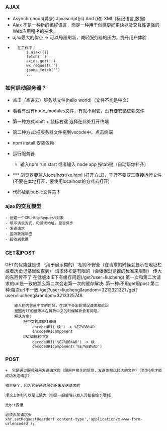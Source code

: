 ### AJAX
+ Asynchronous(异步) Javascript(js) And (和) XML (标记语言,数据)
+ Ajax 不是一种新的编程语言，而是一种用于创建更好更快以及交互性更强的Web应用程序的技术。
+ ajax最大的优点 -> 可以局部刷新，减轻服务器的压力，提升用户体验
+ ```
    在工作中：
        $.ajax({})
        fetch('')
        axios.get('')
        wx.request('')
        jsonp_fetch('')
        ...
### 如何启动服务器？
- 点击（点进去）服务器文件(hello world)（文件不能是中文）
- 看看有没有node_modules文件，有就不用管，没有要安装依赖文件
- 第一种方式:shift + 鼠标右键 选择在此处打开终端
- 第二种方式:把服务器文件拖到vscode中，点击终端
- npm install 安装依赖

- 运行服务器
    - 输入npm run start 或者输入 node app 按tab键（自动帮你补齐）

- *** 浏览器要输入localhost/xx.html  (打开方式)，千万不要双击直接运行文件(不要在本地打开，要使用localhost的方式去打开)
- 代码放到public文件夹下

### ajax的交互模型
    - 创建一个XMLHttpRequest对象  
    - 填写请求方式，和请求地址，是否异步
    - 发送请求
    - 监听数据响应
    - 接收到数据

### GET和POST
 GET的优势就是快 （用于展示类的）
        相对不安全（在请求的时候会显示在地址栏或者历史记录里面查到）
        请求体积是有限的（会根据浏览器的标准来限制） 传大的东西传不了
        在低版本IE下有缓存问题(/get?user=liucheng)
        第一次和第二次请求的url是一致的那么第二次会走第一次的缓存解决:
            第一种:不用get用post
            第二种:每次url不一致
                /get?user=liucheng&random=3213321321
                /get?user=liucheng&random=3213325748

        输入的内容是中文的时候，在IE下会出现错误请求和返回
        是因为IE的低版本在解析中文的时候解析会有问题。
        解决方案:
            把中文转成URI编码
                encodeURI('续') -> %E7%BB%AD
                encodeURIComponent
            URI编码转中文
                decodeURI('%E7%BB%AD') -> 续
                decodeURIComponent('%E7%BB%AD')


### POST
    +  它是通过服务器来发送请求的（跟用户相关的信息，发送体积比较大的文件）（至少6步才能成功发送请求）

    相对安全，因为它是通过服务器来发送请求的

    理论上体积可以是无限大（但是一般后端开发人员都会给予限制）

    比get要慢

    必须添加请求头
    xhr.setRequestHearder('content-type','application/x-www-form-urlencoded');



